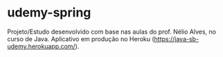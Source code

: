 # udemy-spring
Projeto/Estudo desenvolvido com base nas aulas do prof. Nélio Alves, no curso de Java. Aplicativo em produção no Heroku (https://java-sb-udemy.herokuapp.com/).
